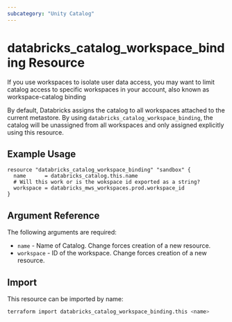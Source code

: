```yaml
---
subcategory: "Unity Catalog"
---
```

# databricks_catalog_workspace_binding Resource

If you use workspaces to isolate user data access, you may want to limit catalog access to specific workspaces in your account, also known as workspace-catalog binding

By default, Databricks assigns the catalog to all workspaces attached to the current metastore. By using `databricks_catalog_workspace_binding`, the catalog will be unassigned from all workspaces and only assigned explicitly using this resource. 

## Example Usage

```hcl
resource "databricks_catalog_workspace_binding" "sandbox" {
  name      = databricks_catalog.this.name
  # Will this work or is the wokspace id exported as a string?
  workspace = databricks_mws_workspaces.prod.workspace_id
}
```

## Argument Reference

The following arguments are required:

* `name` - Name of Catalog. Change forces creation of a new resource.
* `workspace` - ID of the workspace. Change forces creation of a new resource.

## Import

This resource can be imported by name:

```bash
terraform import databricks_catalog_workspace_binding.this <name>
```
